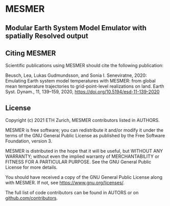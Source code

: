 # MESMER

## Modular Earth System Model Emulator with spatially Resolved output



##  Citing MESMER

Scientific publications using MESMER should cite the following publication:

Beusch, Lea, Lukas Gudmundsson, and Sonia I. Seneviratne, 2020: Emulating Earth system
model temperatures with MESMER: from global mean temperature trajectories to
grid-point-level realizations on land. Earth Syst. Dynam., 11, 139–159, 2020,
https://doi.org/10.5194/esd-11-139-2020

## License

Copyright (c) 2021 ETH Zurich, MESMER contributors listed in AUTHORS.

MESMER is free software; you can redistribute it and/or modify it under the terms of the
GNU General Public License as published by the Free Software Foundation, version 3.

MESMER is distributed in the hope that it will be useful, but WITHOUT ANY WARRANTY;
without even the implied warranty of MERCHANTABILITY or FITNESS FOR A PARTICULAR
PURPOSE. See the GNU General Public License for more details.

You should have received a copy of the GNU General Public License along with MESMER. If
not, see https://www.gnu.org/licenses/.

The full list of code contributors can be found in AUTORS or on
[github.com/contributors](https://github.com/MESMER-group/mesmer/graphs/contributors).
